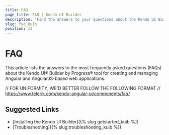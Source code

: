 ```yaml
---
title: FAQ
page_title: FAQ | Kendo UI Builder
description: "Find the answers to your questions about the Kendo UI Builder tool for creating and managing Angular and AngularJS-based web applications."
slug: faq_kuib
position: 13
---
```


# FAQ

This article lists the answers to the most frequently asked questions (FAQs) about the Kendo UI® Builder by Progress® tool for creating and managing Angular and AngularJS-based web applications.

// FOR UNIFORMITY, WE'D BETTER FOLLOW THE FOLLOWING FORMAT
// https://www.telerik.com/kendo-angular-ui/components/faq/

## Suggested Links

* [Installing the Kendo UI Builder]({% slug getstarted_kuib %})
* [Troubleshooting]({% slug troubleshooting_kuib %})
